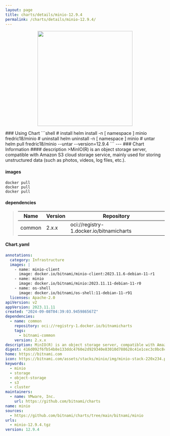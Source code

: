 ```yaml
---
layout: page
title: charts/details/minio-12.9.4
permalink: /charts/details/minio-12.9.4/
---
```

<p align="center">
    <img src="https://bitnami.com/assets/stacks/minio/img/minio-stack-220x234.png" width="300px" height="300px">
</p>
### Using Chart
```shell
# install
helm install -n [ namespace ] minio fredric18/minio
# uninstall
helm uninstall -n [ namespace ] minio
# untar
helm pull fredric18/minio --untar --version=12.9.4
```
---
### Chart Information
#### description
>MinIO(R) is an object storage server, compatible with Amazon S3 cloud storage service, mainly used for storing unstructured data (such as photos, videos, log files, etc.).
   
#### images
```shell
docker pull 
docker pull 
docker pull 
```
   
#### dependencies
>Name | Version | Repository
>---|---|---
>common | 2.x.x | oci://registry-1.docker.io/bitnamicharts
   
#### Chart.yaml
```yaml
annotations:
  category: Infrastructure
  images: |
    - name: minio-client
      image: docker.io/bitnami/minio-client:2023.11.6-debian-11-r1
    - name: minio
      image: docker.io/bitnami/minio:2023.11.11-debian-11-r0
    - name: os-shell
      image: docker.io/bitnami/os-shell:11-debian-11-r91
  licenses: Apache-2.0
apiVersion: v2
appVersion: 2023.11.11
created: "2024-09-08T04:39:03.945986567Z"
dependencies:
  - name: common
    repository: oci://registry-1.docker.io/bitnamicharts
    tags:
      - bitnami-common
    version: 2.x.x
description: MinIO(R) is an object storage server, compatible with Amazon S3 cloud storage service, mainly used for storing unstructured data (such as photos, videos, log files, etc.).
digest: 416d092f6fb54b8e133ddc4760e2d929340e83010d788628c41e1cec3c0bc8cf
home: https://bitnami.com
icon: https://bitnami.com/assets/stacks/minio/img/minio-stack-220x234.png
keywords:
  - minio
  - storage
  - object-storage
  - s3
  - cluster
maintainers:
  - name: VMware, Inc.
    url: https://github.com/bitnami/charts
name: minio
sources:
  - https://github.com/bitnami/charts/tree/main/bitnami/minio
urls:
  - minio-12.9.4.tgz
version: 12.9.4
```
